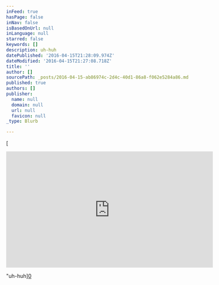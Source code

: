 ```yaml
---
inFeed: true
hasPage: false
inNav: false
isBasedOnUrl: null
inLanguage: null
starred: false
keywords: []
description: uh-huh
datePublished: '2016-04-15T21:28:09.974Z'
dateModified: '2016-04-15T21:27:08.718Z'
title: ''
author: []
sourcePath: _posts/2016-04-15-ab86974c-2d4c-40d1-86a8-f062e5284a86.md
published: true
authors: []
publisher:
  name: null
  domain: null
  url: null
  favicon: null
_type: Blurb

---
```

[

<iframe width="560" height="315" src="https://www.youtube.com/embed/GK8S9r8uVVI" frameborder="0" allowfullscreen="allowfullscreen" style=""></iframe>

"uh-huh][0]

[0]: href